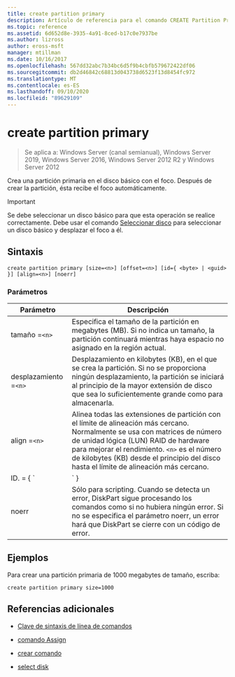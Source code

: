 ```yaml
---
title: create partition primary
description: Artículo de referencia para el comando CREATE Partition Primary, que crea una partición primaria en el disco básico con el foco.
ms.topic: reference
ms.assetid: 6d652d8e-3935-4a91-8ced-b17c0e7937be
ms.author: lizross
author: eross-msft
manager: mtillman
ms.date: 10/16/2017
ms.openlocfilehash: 567dd32abc7b34bc6d5f9b4cbfb579672422df06
ms.sourcegitcommit: db2d46842c68813d043738d6523f13d8454fc972
ms.translationtype: MT
ms.contentlocale: es-ES
ms.lasthandoff: 09/10/2020
ms.locfileid: "89629109"
---
```

# <a name="create-partition-primary"></a>create partition primary

> Se aplica a: Windows Server (canal semianual), Windows Server 2019, Windows Server 2016, Windows Server 2012 R2 y Windows Server 2012

Crea una partición primaria en el disco básico con el foco. Después de crear la partición, ésta recibe el foco automáticamente.

> [!IMPORTANT]
> Se debe seleccionar un disco básico para que esta operación se realice correctamente. Debe usar el comando [Seleccionar disco](select-disk.md) para seleccionar un disco básico y desplazar el foco a él.

## <a name="syntax"></a>Sintaxis

```
create partition primary [size=<n>] [offset=<n>] [id={ <byte> | <guid> }] [align=<n>] [noerr]
```

### <a name="parameters"></a>Parámetros

| Parámetro | Descripción |
| --------- | ----------- |
| tamaño =`<n>` | Especifica el tamaño de la partición en megabytes (MB). Si no indica un tamaño, la partición continuará mientras haya espacio no asignado en la región actual. |
| desplazamiento =`<n>` | Desplazamiento en kilobytes (KB), en el que se crea la partición. Si no se proporciona ningún desplazamiento, la partición se iniciará al principio de la mayor extensión de disco que sea lo suficientemente grande como para almacenarla. |
| align =`<n>` | Alinea todas las extensiones de partición con el límite de alineación más cercano. Normalmente se usa con matrices de número de unidad lógica (LUN) RAID de hardware para mejorar el rendimiento. `<n>` es el número de kilobytes (KB) desde el principio del disco hasta el límite de alineación más cercano. |
| ID. = { `<byte>  | <guid>` } | Especifica el tipo de partición. Este parámetro está pensado para uso exclusivo del fabricante de equipos originales (OEM). Se puede especificar cualquier tipo de partición byte o GUID con este parámetro. DiskPart no comprueba la validez del tipo de partición, excepto para asegurarse de que es un byte en formato hexadecimal o un GUID. **PRECAUCIÓN:** La creación de particiones con este parámetro puede provocar un error en el equipo o no poder iniciarse. A menos que sea un OEM o un profesional de TI con experiencia en discos GPT, no cree particiones en discos GPT con este parámetro. En su lugar, use siempre el comando [Create Partition EFI](create-partition-efi.md) para crear particiones del sistema EFI, el comando [Create Partition MSR](create-partition-msr.md) para crear particiones reservadas de Microsoft y el comando [Create Partition Primary](create-partition-primary.md)(sin el `id={ <byte>  | <guid>` parámetro) para crear particiones primarias en discos GPT.<p>En el **caso de los discos de registro de arranque maestro (MBR)**, debe especificar un byte de tipo de partición, en formato hexadecimal, para la partición. Si no se especifica este parámetro, el comando crea una partición de tipo `0x06` , que especifica que un sistema de archivos no está instalado. Algunos ejemplos son:<ul><li>**Partición de datos LDM:** 0x42</li><li>**Partición de recuperación:** 0x27</li><li>**Partición OEM reconocida:** 0X12, 0X84, 0XDE, 0Xfe, 0XA0</li></ul><p>**En el caso de los discos de tabla de particiones GUID (GPT)**, puede especificar un GUID de tipo de partición para la partición que desea crear. Los GUID reconocidos incluyen:<ul><li>**Partición del sistema EFI:** c12a7328-f81f-11D2-ba4b-00a0c93ec93b</li><li>**Partición reservada de Microsoft:** e3c9e316-0b5c-4db8-817d-f92df00215ae</li><li>**Partición de datos básica:** ebd0a0a2-b9e5-4433-87c0-68b6b72699c7</li><li>**Partición de metadatos LDM (disco dinámico):** 5808c8aa-7e8f-42e0-85d2-e1e90434cfb3</li><li>**Partición de datos LDM (disco dinámico):** af9b60a0-1431-4f62-bc68-3311714a69ad</li><li>**Partición de recuperación:** de94bba4-06d1-4d40-A16A-bfd50179d6ac<p>Si este parámetro no se especifica para un disco GPT, el comando crea una partición de datos básica.</li></ul> |
| noerr | Sólo para scripting. Cuando se detecta un error, DiskPart sigue procesando los comandos como si no hubiera ningún error. Si no se especifica el parámetro noerr, un error hará que DiskPart se cierre con un código de error. |

## <a name="examples"></a>Ejemplos

Para crear una partición primaria de 1000 megabytes de tamaño, escriba:

```
create partition primary size=1000
```

## <a name="additional-references"></a>Referencias adicionales

- [Clave de sintaxis de línea de comandos](command-line-syntax-key.md)

- [comando Assign](assign.md)

- [crear comando](create.md)

- [select disk](select-disk.md)
